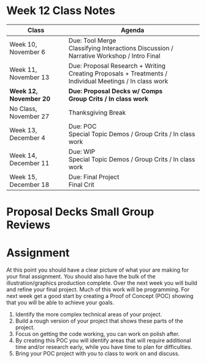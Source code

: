 # Week 12 Class Notes

Class | Agenda
------|-------
Week 10, November 6 | Due: Tool Merge <br> Classifying Interactions Discussion / Narrative Workshop / Intro Final
Week 11, November 13 | Due: Proposal Research + Writing <br> Creating Proposals + Treatments / Individual Meetings / In class work
**Week 12, November 20** | **Due: Proposal Decks w/ Comps** <br> **Group Crits / In class work**
No Class, November 27 | Thanksgiving Break
Week 13, December 4 | Due: POC <br> Special Topic Demos / Group Crits / In class work
Week 14, December 11 | Due: WIP <br> Special Topic Demos / Group Crits / In class work
Week 15, December 18 | Due: Final Project <br> Final Crit


# Proposal Decks Small Group Reviews

# Assignment

At this point you should have a clear picture of what your are making for your final assignment. You should also have the bulk of the illustration/graphics production complete. Over the next week you will build and refine your final project. Much of this work will be programming. For next week get a good start by creating a Proof of Concept (POC) showing that you will be able to achieve your goals.

1. Identify the more complex technical areas of your project.
2. Build a rough version of your project that shows these parts of the project.
3. Focus on getting the code working, you can work on polish after.
4. By creating this POC you will identify areas that will require additional time and/or research early, while you have time to plan for difficulties.
5. Bring your POC project with you to class to work on and discuss.


